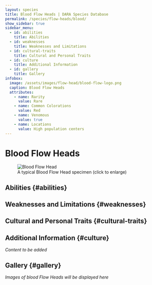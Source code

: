 ```yaml
---
layout: species
title: Blood Flow Heads | DARA Species Database
permalink: /species/flow-heads/blood/
show_sidebar: true
sidebar_menu:
  - id: abilities
    title: Abilities
  - id: weaknesses
    title: Weaknesses and Limitations
  - id: cultural-traits
    title: Cultural and Personal Traits
  - id: culture
    title: Additional Information
  - id: gallery
    title: Gallery
infobox:
  image: /assets/images/flow-head/blood-flow-logo.png
  caption: Blood Flow Heads
  attributes:
    - name: Rarity
      value: Rare
    - name: Common Colorations
      value: Red
    - name: Venomous
      value: true
    - name: Locations
      value: High population centers
---
```


# Blood Flow Heads

<div class="species-image">
  <figure>
    <img src="{{ '/assets/images/blood-example-1.png' | relative_url }}" 
         alt="Blood Flow Head" 
         class="thumbnail" 
         onclick="openLightbox(this.src, this.alt)">
    <figcaption>A typical Blood Flow Head specimen (click to enlarge)</figcaption>
  </figure>
</div>

## Abilities {#abilities}

## Weaknesses and Limitations {#weaknesses}

## Cultural and Personal Traits {#cultural-traits}

## Additional Information {#culture}

*Content to be added*

## Gallery {#gallery}

*Images of blood Flow Heads will be displayed here*
